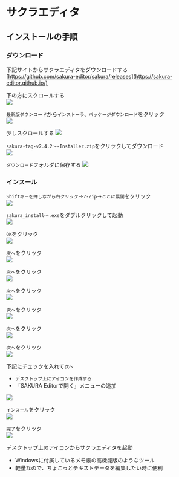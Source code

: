 # サクラエディタ

## インストールの手順

### ダウンロード

下記サイトからサクラエディタをダウンロードする  
[https://github.com/sakura-editor/sakura/releases](https://sakura-editor.github.io/)

下の方にスクロールする  
![](images/001.png)

`最新版ダウンロード`から`インストーラ、パッケージダウンロード`をクリック  
![](images/002.png)

少しスクロールする
![](images/003.png)

`sakura-tag-v2.4.2～-Installer.zip`をクリックしてダウンロード  
![](images/004.png)

`ダウンロード`フォルダに保存する
![](images/005.png)

### インスール

`Shiftキーを押しながら右クリック`→`7-Zip`→`ここに展開`をクリック  
![](images/006.png)

`sakura_install～.exe`をダブルクリックして起動  
![](images/007.png)

`OK`をクリック  
![](images/008.png)

`次へ`をクリック  
![](images/009.png)

`次へ`をクリック  
![](images/010.png)

`次へ`をクリック  
![](images/011.png)

`次へ`をクリック  
![](images/012.png)

`次へ`をクリック  
![](images/013.png)

`次へ`をクリック  
![](images/014.png)

下記にチェックを入れて`次へ`
- `デスクトップ上にアイコンを作成する`
- 「SAKURA Editorで開く」メニューの追加

![](images/016.png)

`インスール`をクリック  
![](images/017.png)

`完了`をクリック  
![](images/018.png)

デスクトップ上のアイコンからサクラエディタを起動

- Windowsに付属しているメモ帳の高機能版のようなツール
- 軽量なので、ちょこっとテキストデータを編集したい時に便利
